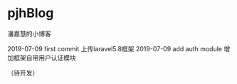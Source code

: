 # pjhBlog
潘嘉慧的小博客

2019-07-09  first commit        上传laravel5.8框架
2019-07-09  add auth module     增加框架自带用户认证模块

（待开发）